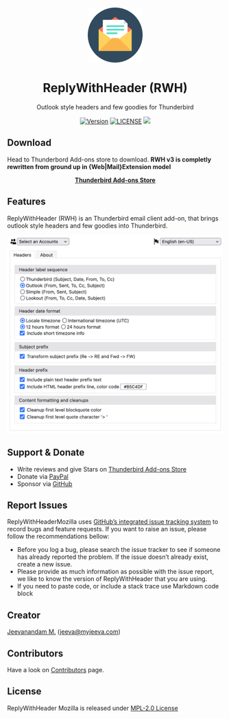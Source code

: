 <p align="center">
 <p align="center"><img src="images/rwh.svg" height="128" width="128" /></p>
 <h1 align="center">ReplyWithHeader (RWH)</h1>
 <p align="center">Outlook style headers and few goodies for Thunderbird</p>
</p>
<p align="center">
 <a href="https://github.com/jeevatkm/ReplyWithHeaderMozilla/releases/latest" alt="Version"><img src="https://img.shields.io/badge/version-3.0.0-blue.svg" alt="Version" /></a> <a href="LICENSE" alt="LICENSE"><img src="https://img.shields.io/github/license/jeevatkm/ReplyWithHeaderMozilla.svg" alt="LICENSE" /></a> <a href="http://myjeeva.com/replywithheader-mozilla" alt"Home page"><img src="https://img.shields.io/badge/Homepage-blue" alt"Home page" /> </a>
</p>

## Download
Head to Thunderbord Add-ons store to download. **RWH v3 is completly rewritten from ground up in {Web|Mail}Extension model**

<p align="center"><b><a href="https://addons.thunderbird.net/en-US/thunderbird/addon/replywithheader/" alt="">Thunderbird Add-ons Store</a></b></p>

## Features
ReplyWithHeader (RWH) is an Thunderbird email client add-on, that brings outlook style headers and few goodies into Thunderbird.
<p align="center">
 <img src="images/rwh-features.png" />
</p>

## Support & Donate

* Write reviews and give Stars on [Thunderbird Add-ons Store](https://addons.thunderbird.net/en-US/thunderbird/addon/replywithheader/)
* Donate via [PayPal](https://www.paypal.com/donate/?cmd=_donations&business=QWMZG74FW4QYC&lc=US&item_name=ReplyWithHeader+(RWH)+Thunderbird+Addon&currency_code=USD)
* Sponsor via [GitHub](https://github.com/sponsors/jeevatkm)

## Report Issues

ReplyWithHeaderMozilla uses [GitHub’s integrated issue tracking system](https://github.com/jeevatkm/ReplyWithHeaderMozilla/issues) to record bugs and feature requests. If you want to raise an issue, please follow the recommendations bellow:

  * Before you log a bug, please search the issue tracker to see if someone has already reported the problem. If the issue doesn’t already exist, create a new issue.
  * Please provide as much information as possible with the issue report, we like to know the version of ReplyWithHeader that you are using.
  * If you need to paste code, or include a stack trace use Markdown code block

## Creator

[Jeevanandam M.](https://github.com/jeevatkm) (jeeva@myjeeva.com)

## Contributors

Have a look on [Contributors](https://github.com/jeevatkm/ReplyWithHeaderMozilla/graphs/contributors) page.

## License

ReplyWithHeader Mozilla is released under [MPL-2.0 License](LICENSE)
